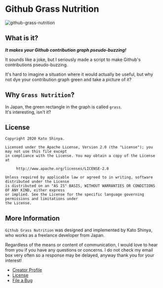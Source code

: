 # Github Grass Nutrition

![github-grass-nutrition](https://user-images.githubusercontent.com/13072231/93067521-4c220480-f6b6-11ea-907f-377b347e94e1.png)

## What is it?

**_It makes your Github contribution graph pseudo-buzzing!_**

It sounds like a joke, but I seriously made a script to make Github's contributions pseudo-buzzing.

It's hard to imagine a situation where it would actually be useful, but why not dye your contribution graph green and take a picture of it?

## Why `Grass Nutrition`?

In Japan, the green rectangle in the graph is called `grass`.<br>
It's interesting, isn't it?

## License

```
Copyright 2020 Kato Shinya.

Licensed under the Apache License, Version 2.0 (the "License"); you may not use this file except
in compliance with the License. You may obtain a copy of the License at

     http://www.apache.org/licenses/LICENSE-2.0

Unless required by applicable law or agreed to in writing, software distributed under the License
is distributed on an "AS IS" BASIS, WITHOUT WARRANTIES OR CONDITIONS OF ANY KIND, either express
or implied. See the License for the specific language governing permissions and limitations under
the License.
```

## More Information

`Github Grass Nutrition` was designed and implemented by Kato Shinya, who works as a freelance developer from Japan.

Regardless of the means or content of communication, I would love to hear from you if you have any questions or concerns. I do not check my email box very often so a response may be delayed, anyway thank you for your interest!

- [Creator Profile](https://github.com/myConsciousness)
- [License](https://github.com/myConsciousness/github-grass-nutrition/blob/master/LICENSE)
- [File a Bug](https://github.com/myConsciousness/github-grass-nutrition/issues)
